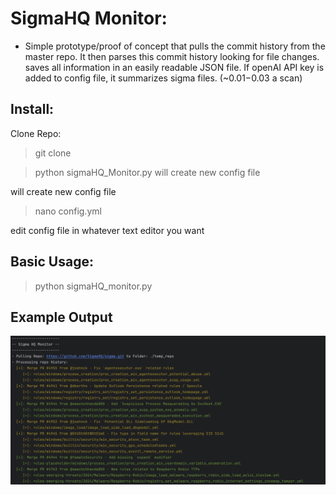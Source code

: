# SigmaHQ Monitor:
 - Simple prototype/proof of concept that pulls the commit history from the master repo.
It then parses this commit history looking for file changes. saves all information in an easily readable JSON file. 
 If openAI API key is added to config file, it summarizes sigma files. (~$0.01-$0.03 a scan)

## Install:
Clone Repo: 
>git clone 

>python sigmaHQ_Monitor.py will create new config file

 will create new config file
 
> nano config.yml

edit config file in whatever text editor you want

## Basic Usage:
> python sigmaHQ_monitor.py

## Example Output
![Application Screenshot](screenshots/Screenshot1.png)


